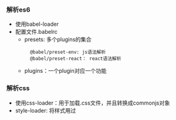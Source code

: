 ### 解析es6
- 使用babel-loader
- 配置文件.babelrc
    - presets: 多个plugins的集合
      ```text
        @babel/preset-env: js语法解析
        @babel/preset-react： react语法解析
      ```
    - plugins：一个plugin对应一个功能
    
### 解析css
- 使用css-loader：用于加载.css文件，并且转换成commonjs对象
- style-loader: 将样式用过<style>标签插入到head中
- less-loader: 用于将less转换成css

### 解析图片/字体
- 使用file-loader
- 使用url-loader,可以设置较小资源自动base64

### 文件监听
- 文件监听是发现源码发生变化时，自动重新构建出新的输出文件
- 开启监听模式的两种方式（缺点：每次需要手动刷新浏览器）：
    - 启动webpack命令时，带上--watch参数
    - 在配置webpack.config.js中，设置watch:true
- 文件监听的原理
    ```javascript
        // 轮询判断文件的最后编辑时间是否变化，
        // 若某个文件发生了变化，并不会立刻告诉监听者，而是先缓存起来，等aggregateTimeout
       module.exports = {
          // 默认false，也就是不开启
          watch: true,
          // 只有开启监听模式，watchOptions才有意义
          watchOptions: {
            // 默认为空。不监听的文件或者文件夹
            ignored: /node_modules/,
            // 监听到变化发生后会等300ms再去执行，默认300ms
            aggregateTimeout: 300,
            // 判断文件是否发生变化是通过不停询问系统指定文件有没有变化实现的，默认每秒问1000次
            poll: 1000
          }
      }
    ```

### 热更新：
- 上述文件监听的缺点比较明显，每次更新都要手动刷新浏览器

#### webpack-dev-server
- wds不需要手动刷新浏览器
- wds不输出文件，而是放在内存中
- 使用HotModuleReplacementPlugin插件实现
```javascript
// package.json
// 需要注意的是，如果webpack、webpack-cli、webpack-dev-server版本不兼容的时候，会出现 Cannot find module 'webpack-cli/bin/config-yargs'的报错
// demo成功的版本："webpack": "^5.24.3","webpack-cli": "^3.3.12","webpack-dev-server": "^3.11.2"
{
  "dev": "webpack-dev-server --open"
}
// webpack.config.js
const webpack = require('webpack');
module.exports = {
  plugins: [
    new webpack.HotModuleReplacementPlugin()
  ],
  devServer: {
    contentBase: './dist',
    hot: true
  }
}
```

#### webpack-dev-middleware
- 也可以实现热更新
- wdm将webpack输出的文件传输给服务器，适用于灵活的定制场景，一般搭配koa、express使用

#### 热更新的原理
![avatar](./images/热更新原理.png)
- webpack compile将js编译成bundle
- HMR server将热更新的文件输出给HMR runtime
- Bundle sever提供文件在浏览器的访问
- HMR runtime会被注入到浏览器，更新文件的变化
- bundle.js构建输出文件

### 文件指纹([文件占位符说明](https://webpack.js.org/configuration/output/#outputfilename))
- hash:和整个项目的构建相关，只要项目文件有修改，整个项目构建的hash值就会更改,一般设置图片文件
```javascript
  module.exports = {
    module: {
      rules: [
        {
          test: /.(png|jpg|jpeg)$/,
          use: [
            {
              loader: 'file-loader',
              options: {
                name: './img/[name].[hash:8].[ext]'
              }
            }
          ]
        }
      ]
    },
}
```
- chunkhash：和webpack打包的chunk有关，不同entry会生成不同的chunkhash值，一般设置js文件
```javascript
module.exports = {
  output: {
    path: path.join(__dirname, 'dist'),
    filename: '[name].[chunkhash:8].js'
  },
}
```
- contenthash:根据内容来定义hash，文件内容不变，则contenthash不变，一般设置css文件
```javascript
const MiniCssExtractPlugin = require('mini-css-extract-plugin');

module.exports = {
  mode: 'production',
  module: {
    rules: [
      {
        test: /.css$/,
        // 这里的style-loader被替换成了MiniCssExtractPlugin.loader，
        // 是因为style-loader会把生成的css插入到html的头部，而MiniCssExtractPlugin会把css提取成css文件然后插入，功能冲突
        use: [MiniCssExtractPlugin.loader, 'css-loader']
      },
      {
        test: /.less$/,
        use: [MiniCssExtractPlugin.loader, 'css-loader', 'less-loader']
      }
    ]
  },
  plugins: [
    new MiniCssExtractPlugin({
      filename: '[name].[contenthash:8].css'
    })
  ]
}
```

### 文件压缩
- js压缩：内置了uglify-webpack-plugin，打出来的js默认就已经是压缩好的
- css压缩：
```javascript
// 使用optimize-css-assets-webpack-plugin，同时使用cssnano处理器
```
- html压缩:
```javascript
// 使用html-webpack-plugin,设置压缩参数
const HtmlWebpackPlugin = require('html-webpack-plugin');
module.exports = {
  mode: 'production',
  plugins: [
    new HtmlWebpackPlugin({
      template: path.join(__dirname, './src/search.html'),
      filename: 'search.html',
      chunks: ['search']
    })
  ]
}
```



